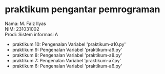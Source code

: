 # praktikum pengantar pemrograman
<div>Nama: M. Faiz Ilyas</div>
<div>NIM: 231031002</div>
<div>Prodi: Sistem informasi A</div>

* praktikum 10: Pengenalan Variabel 'praktikum-a10.py'
* praktikum 9: Pengenalan Variabel 'praktikum-a9.py'
* praktikum 8: Pengenalan Variabel 'praktikum-a8.py'
* praktikum 7: Pengenalan Variabel 'praktikum-a7.py'
* praktikum 6: Pengenalan Variabel 'praktikum-a6.py'
